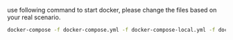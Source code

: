 use following command to start docker, please change the files based on your real scenario.
 ```bash
docker-compose -f docker-compose.yml -f docker-compose-local.yml -f docker-compose-local.user.yml 
```